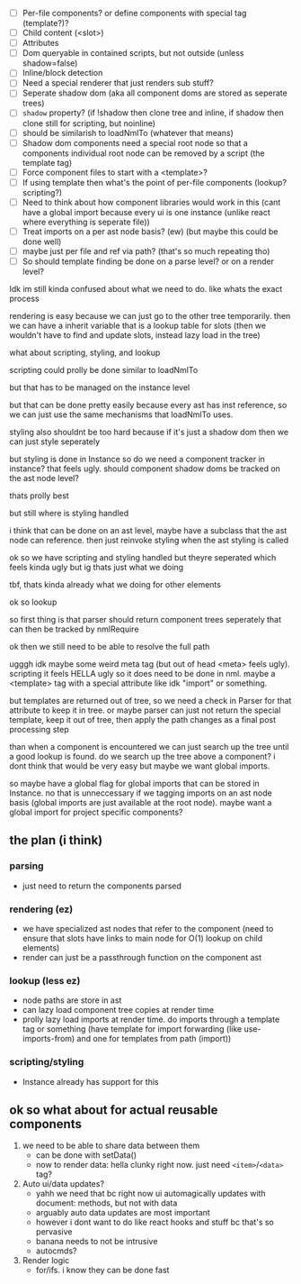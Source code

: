 - [ ] Per-file components? or define components with special tag (template?)?
- [ ] Child content (\<slot>)
- [ ] Attributes
- [ ] Dom queryable in contained scripts, but not outside (unless shadow=false)
- [ ] Inline/block detection
- [ ] Need a special renderer that just renders sub stuff?
- [ ] Seperate shadow dom (aka all component doms are stored as seperate trees)
- [ ] `shadow` property? (if !shadow then clone tree and inline, if shadow then clone still for scripting, but noinline)
- [ ] should be similarish to loadNmlTo (whatever that means)
- [ ] Shadow dom components need a special root node so that a components individual root node can be removed by a script (the template tag)
- [ ] Force component files to start with a \<template>?
- [ ] If using template then what's the point of per-file components (lookup? scripting?)
- [ ] Need to think about how component libraries would work in this (cant have a global import because every ui is one instance (unlike react where everything is seperate file))
- [ ] Treat imports on a per ast node basis? (ew) (but maybe this could be done well)
- [ ] maybe just per file and ref via path? (that's so much repeating tho)
- [ ] So should template finding be done on a parse level? or on a render level?

Idk im still kinda confused about what we need to do. like whats the exact process

rendering is easy because we can just go to the other tree temporarily. then we can have a inherit variable that is a lookup table for slots (then we wouldn't have to find and update slots, instead lazy load in the tree)

what about scripting, styling, and lookup

scripting could prolly be done similar to loadNmlTo

but that has to be managed on the instance level

but that can be done pretty easily because every ast has inst reference, so we can just use the same mechanisms that loadNmlTo uses.

styling also shouldnt be too hard because if it's just a shadow dom then we can just style seperately

but styling is done in Instance so do we need a component tracker in instance? that feels ugly.
should component shadow doms be tracked on the ast node level?

thats prolly best

but still where is styling handled

i think that can be done on an ast level, maybe have a subclass that the ast node can reference. then just reinvoke styling when the ast styling is called

ok so we have scripting and styling handled but theyre seperated which feels kinda ugly but ig thats just what we doing

tbf, thats kinda already what we doing for other elements

ok so lookup

so first thing is that parser should return component trees seperately that can then be tracked by nmlRequire

ok then we still need to be able to resolve the full path

ugggh idk maybe some weird meta tag (but out of head \<meta> feels ugly). scripting it feels HELLA ugly so it does need to be done in nml. maybe a \<template> tag with a special attribute like idk "import" or something.

but templates are returned out of tree, so we need a check in Parser for that attribute to keep it in tree. or maybe parser can just not return the special template, keep it out of tree, then apply the path changes as a final post processing step

than when a component is encountered we can just search up the tree until a good lookup is found. do we search up the tree above a component? i dont think that would be very easy but maybe we want global imports.

so maybe have a global flag for global imports that can be stored in Instance. no that is unneccessary if we tagging imports on an ast node basis (global imports are just available at the root node). maybe want a global import for project specific components?

## the plan (i think)

### parsing

- just need to return the components parsed

### rendering (ez)

- we have specialized ast nodes that refer to the component (need to ensure that slots have links to main node for O(1) lookup on child elements)
- render can just be a passthrough function on the component ast

### lookup (less ez)

- node paths are store in ast
- can lazy load component tree copies at render time
- prolly lazy load imports at render time. do imports through a template tag or something (have template for import forwarding (like use-imports-from) and one for templates from path (import))

### scripting/styling

- Instance already has support for this

## ok so what about for actual reusable components

1. we need to be able to share data between them
   - can be done with setData()
   - now to render data: hella clunky right now. just need `<item>`/`<data>` tag?
2. Auto ui/data updates?
   - yahh we need that bc right now ui automagically updates with document: methods, but not with data
   - arguably auto data updates are most important
   - however i dont want to do like react hooks and stuff bc that's so pervasive
   - banana needs to not be intrusive
   - autocmds?
3. Render logic
   - for/ifs. i know they can be done fast
